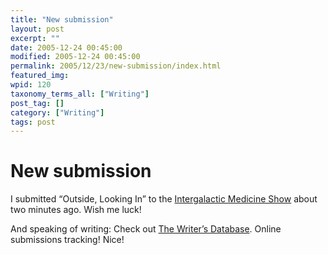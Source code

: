 ```yaml
---
title: "New submission"
layout: post
excerpt: ""
date: 2005-12-24 00:45:00
modified: 2005-12-24 00:45:00
permalink: 2005/12/23/new-submission/index.html
featured_img: 
wpid: 120
taxonomy_terms_all: ["Writing"]
post_tag: []
category: ["Writing"]
tags: post
---
```


# New submission

I submitted “Outside, Looking In” to the [Intergalactic Medicine Show](http://www.intergalacticmedicineshow.com/) about two minutes ago. Wish me luck!

And speaking of writing: Check out [The Writer’s Database](http://www.luminarypub.com/services/writersdb/index.php). Online submissions tracking! Nice!